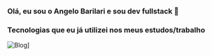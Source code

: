 ### Olá, eu sou o Angelo Barilari e sou dev fullstack 👋

### Tecnologias que eu já utilizei nos meus estudos/trabalho
![Blog](https://img.shields.io/badge/LinkedIn-0077B5?style=for-the-badge&logo=linkedin&logoColor=white)]
